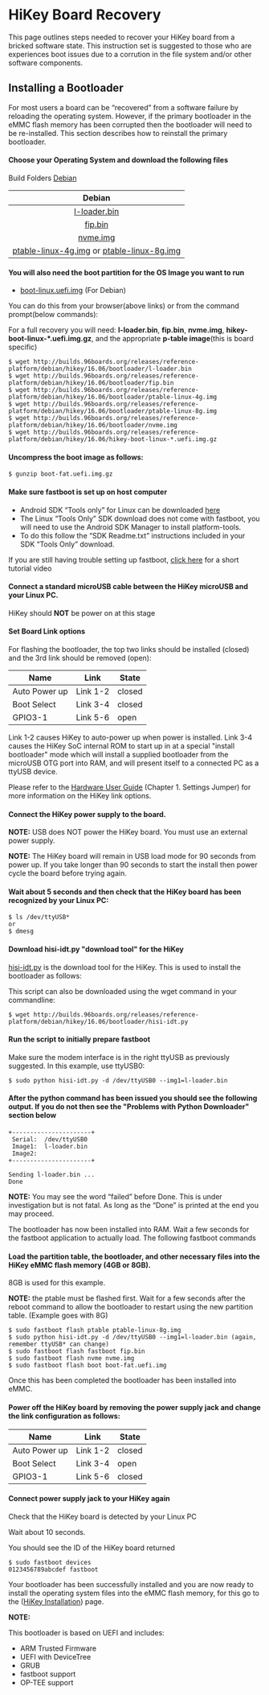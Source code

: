 # HiKey Board Recovery

This page outlines steps needed to recover your HiKey board from a bricked software state. This instruction set is suggested to those who are experiences boot issues due to a corrution in the file system and/or other software components.

## Installing a Bootloader 

For most users a board can be “recovered” from a software failure by reloading the operating system. However, if the primary bootloader in the eMMC flash memory has been corrupted then the bootloader will need to be re-installed. This section describes how to reinstall the primary bootloader. 
 
#### Choose your Operating System and download the following files

Build Folders <a href="http://builds.96boards.org/releases/reference-platform/debian/hikey/16.06/bootloader/" target="_blank">Debian</a>


|  Debian                      |
|:----------------------------:|
| [l-loader.bin](http://builds.96boards.org/releases/reference-platform/debian/hikey/16.06/bootloader/l-loader.bin)  |  
|  [fip.bin](http://builds.96boards.org/releases/reference-platform/debian/hikey/16.06/bootloader/fip.bin)           |  
| [nvme.img](http://builds.96boards.org/releases/reference-platform/debian/hikey/16.06/bootloader/nvme.img)          | 
| [ptable-linux-4g.img](http://builds.96boards.org/releases/reference-platform/debian/hikey/16.06/bootloader/ptable-linux-4g.img) or [ptable-linux-8g.img](http://builds.96boards.org/releases/reference-platform/debian/hikey/16.06/bootloader/ptable-linux-8g.img)     |

#### You will also need the boot partition for the OS Image you want to run

- [boot-linux.uefi.img](http://builds.96boards.org/releases/reference-platform/debian/hikey/16.06/hikey-boot-linux-*.uefi.img.gz) (For Debian)

You can do this from your browser(above links) or from the command prompt(below commands):

For a full recovery you will need: **l-loader.bin**, **fip.bin**, **nvme.img**, **hikey-boot-linux-*.uefi.img.gz**, and the appropriate **p-table image**(this is board specific)

```shell
$ wget http://builds.96boards.org/releases/reference-platform/debian/hikey/16.06/bootloader/l-loader.bin
$ wget http://builds.96boards.org/releases/reference-platform/debian/hikey/16.06/bootloader/fip.bin
$ wget http://builds.96boards.org/releases/reference-platform/debian/hikey/16.06/bootloader/ptable-linux-4g.img
$ wget http://builds.96boards.org/releases/reference-platform/debian/hikey/16.06/bootloader/ptable-linux-8g.img
$ wget http://builds.96boards.org/releases/reference-platform/debian/hikey/16.06/bootloader/nvme.img
$ wget http://builds.96boards.org/releases/reference-platform/debian/hikey/16.06/hikey-boot-linux-*.uefi.img.gz
```

#### Uncompress the boot image as follows:

```shell
$ gunzip boot-fat.uefi.img.gz
```

#### Make sure fastboot is set up on host computer 

- Android SDK “Tools only” for Linux can be downloaded <a href="http://developer.android.com/sdk" target="_blank">here</a>
- The Linux “Tools Only” SDK download does not come with fastboot, you will need to use the Android SDK Manager to install platform-tools.
- To do this follow the “SDK Readme.txt” instructions included in your SDK “Tools Only” download.

If you are still having trouble setting up fastboot, <a href="https://youtu.be/W_zlydVBftA" target="_blank">click here</a> for a short tutorial video

#### Connect a standard microUSB cable between the HiKey microUSB and your Linux PC.

HiKey should **NOT** be power on at this stage

#### Set Board Link options

For flashing the bootloader, the top two links should be installed (closed) and the 3rd link should be removed (open):

Name | Link | State
---- | ---- | -----
Auto Power up | Link 1-2 | closed
Boot Select | Link 3-4 | closed
GPIO3-1 | Link 5-6 | open

Link 1-2 causes HiKey to auto-power up when power is installed. Link 3-4 causes the HiKey SoC internal ROM to start up in at a special "install bootloader" mode which will install a supplied bootloader from the microUSB OTG port into RAM, and will present itself to a connected PC as a ttyUSB device.

Please refer to the [Hardware User Guide](https://www.96boards.org/wp-content/uploads/2015/02/HiKey_User_Guide_Rev0.2.pdf) (Chapter 1. Settings Jumper) for more information on the HiKey link options.

#### Connect the HiKey power supply to the board.

**NOTE:** USB does NOT power the HiKey board. You must use an external power supply.

**NOTE:** The HiKey board will remain in USB load mode for 90 seconds from power up. If you take longer than 90 seconds to start the install then power cycle the board before trying again.

#### Wait about 5 seconds and then check that the HiKey board has been recognized by your Linux PC:

```
$ ls /dev/ttyUSB*
or
$ dmesg
```

#### Download hisi-idt.py "download tool" for the HiKey

[hisi-idt.py](http://builds.96boards.org/releases/reference-platform/debian/hikey/16.06/bootloader/hisi-idt.py) is the download tool for the HiKey. This is used to install the bootloader as follows:

This script can also be downloaded using the wget command in your commandline:

```
$ wget http://builds.96boards.org/releases/reference-platform/debian/hikey/16.06/bootloader/hisi-idt.py
```

#### Run the script to initially prepare fastboot

Make sure the modem interface is in the right ttyUSB as previously suggested. In this example, use ttyUSB0:

```
$ sudo python hisi-idt.py -d /dev/ttyUSB0 --img1=l-loader.bin
```

#### After the python command has been issued you should see the following output. If you do not then see the "Problems with Python Downloader" section below

```
+----------------------+
 Serial:  /dev/ttyUSB0
 Image1:  l-loader.bin
 Image2:  
+----------------------+

Sending l-loader.bin ...
Done
```
**NOTE:** You may see the word “failed” before Done. This is under investigation but is not fatal. As long as the “Done” is printed at the end you may proceed.

The bootloader has now been installed into RAM. Wait a few seconds for the fastboot application to actually load. The following fastboot commands

#### Load the partition table, the bootloader, and other necessary files into the HiKey eMMC flash memory (4GB or 8GB).

8GB is used for this example.

**NOTE:** the ptable must be flashed first. Wait for a few seconds after the reboot command to allow the bootloader to restart using the new partition table. (Example goes with 8G)

```
$ sudo fastboot flash ptable ptable-linux-8g.img
$ sudo python hisi-idt.py -d /dev/ttyUSB0 --img1=l-loader.bin (again, remember ttyUSB* can change)
$ sudo fastboot flash fastboot fip.bin
$ sudo fastboot flash nvme nvme.img
$ sudo fastboot flash boot boot-fat.uefi.img
```

Once this has been completed the bootloader has been installed into eMMC.

#### Power off the HiKey board by removing the power supply jack and change the link configuration as follows:

Name | Link | State
---- | ---- | -----
Auto Power up | Link 1-2 | closed
Boot Select | Link 3-4 | open
GPIO3-1 | Link 5-6 | closed

#### Connect power supply jack to your HiKey again

Check that the HiKey board is detected by your Linux PC

Wait about 10 seconds.

You should see the ID of the HiKey board returned

```
$ sudo fastboot devices
0123456789abcdef fastboot
```

Your bootloader has been successfully installed and you are now ready to install the operating system files into the eMMC flash memory, for this go to the ([HiKey Installation](README.md)) page.

**NOTE:**

This bootloader is based on UEFI and includes:
- ARM Trusted Firmware
- UEFI with DeviceTree
- GRUB
- fastboot support
- OP-TEE support
